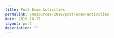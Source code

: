 ```yaml
---
title: Post Exam Activities
permalink: /Resources/2019/post-exam-activities
date: 2019-10-17
layout: post
description: ""
---
```

